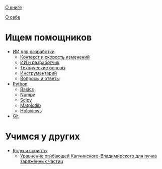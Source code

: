 [О книге](./intro/intro.md)

[О себе](./intro/about-me.md)

# Ищем помощников

- [ИИ для разработки](./ai/intro.md)    
   - [Контекст и скорость изменений](./ai/context.md)
   - [ИИ и разработчик](./ai/develop.md)
   - [Технические основы](./ai/basic.md)
   - [Инструментарий](./ai/instruments.md)
   - [Вопросы и ответы](./ai/qa.md)
- [Python](./dev/python/intro.md)
  - [Basics](./dev/python/basics.md)
  - [Numpy](./dev/python/numpy.md)
  - [Scipy](./dev/python/scipy.md)
  - [Matplotlib](./dev/python/matplotlib.md)
  - [Holoviews](./dev/python/holo.md)
- [Git](./dev/git.md)

[//]: # (  )
[//]: # (# Загружаем linux)

[//]: # ()
[//]: # (- [Linux]&#40;./linux/intro.md&#41;)

[//]: # (    - [Устройство]&#40;./linux/structure.md&#41;)

[//]: # (    - [Инструменты]&#40;./linux/tools.md&#41;)

[//]: # (    - [Внутренности]&#40;./linux/internals.md&#41;)

[//]: # ()
[//]: # (# Учим теорию)

[//]: # ()
[//]: # (- [Общие знания CS]&#40;./cs/intro.md&#41;)

[//]: # (    - [Введение в алгоритмы]&#40;./cs/basic-algos.md&#41;)

[//]: # (    - [Основные структуры данных]&#40;./cs/basic-structures.md&#41;)

[//]: # (    - [Рекурсия и сортировки]&#40;./cs/recurs-and-sorts.md&#41;)

[//]: # (    - [Хеш-функции]&#40;./cs/hash-funcs.md&#41;)

[//]: # ()
[//]: # (- [Введение в вычислительную физику]&#40;./compute/intro.md&#41;)

[//]: # (    - [Понятия сходимости, аппроксимации и устойчивости]&#40;./compute/basic-concepts.md&#41;)

[//]: # ()
[//]: # (# Устанавливаем python)

[//]: # ()
[//]: # (- [Разработка ПО]&#40;./dev/intro.md&#41;)

[//]: # (    - [Python]&#40;./dev/py.md&#41;)

[//]: # (    - [Прикладное программирование]&#40;./dev/app.md&#41;)

[//]: # (    - [Жизненный цикл]&#40;./dev/life.md&#41;)

[//]: # (    - [Базы данных]&#40;./dev/bd.md&#41;)

[//]: # ()
[//]: # (# Обрабатываем данные)

[//]: # ()
[//]: # (- [Обработка и анализ данных]&#40;./ds/intro.md&#41;)

[//]: # (    - [Инструменты]&#40;./ds/tools.md&#41;)

[//]: # (    - [Базовые алгоритмы]&#40;./ds/basic.md&#41;)

[//]: # (    - [Нейронные сети]&#40;./ds/nn.md&#41;)

[//]: # (    - [Машинное обучение]&#40;./ds/ml.md&#41;)

[//]: # ()
[//]: # (# Профилируем, оптимизируем, ускоряем)

[//]: # ()
[//]: # (- [Быстрее Python! Еще быстрее!]&#40;./perf/intro.md&#41;)

[//]: # (    - [Performance]&#40;./perf/perf.md&#41;)

[//]: # (    - [Multithreading and GIL]&#40;./perf/gil.md&#41;)

[//]: # (    - [Async]&#40;./perf/async.md&#41;)

[//]: # (    - [CUDA]&#40;./perf/cuda.md&#41;)

# Учимся у других

- [Коды и скрипты](./examples/intro.md)
   - [Уравнение огибающей Капчинского-Владимирского для пучка заряженных частиц](./examples/kenv.md)

[//]: # (    - [Релятивисткая разностная схема для расчета динамики частиц в сложных электрических и магнитных полях]&#40;./examples/redpic.md&#41;)

[//]: # (    - [Оптимизация огибающей пучка заряженных частиц с помощью генетического алгоритма]&#40;./examples/envelope-optimize.md&#41;)

[//]: # (    - [Коррекция равновесной орбиты в ускорителе заряженных частиц с применением матрицы отклика и нейронных сетей]&#40;./examples/orbit-correction.md&#41;)
[//]: # ()
[//]: # (# Резюме)

[//]: # ()
[//]: # (- [Резюме]&#40;./resume/intro.md&#41;)

[//]: # (- [Литература]&#40;./resume/literature.md&#41;)

[//]: # (- [О себе]&#40;./resume/about-me.md&#41;)
